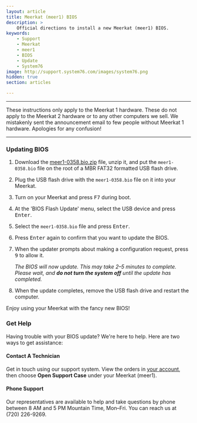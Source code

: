 ```yaml
---
layout: article
title: Meerkat (meer1) BIOS
description: >
    Official directions to install a new Meerkat (meer1) BIOS.
keywords:
    - Support
    - Meerkat
    - meer1
    - BIOS
    - Update
    - System76
image: http://support.system76.com/images/system76.png
hidden: true
section: articles

---
```


---

These instructions only apply to the Meerkat 1 hardware. These do not apply to the Meerkat 2 hardware or to any other computers we sell. We mistakenly sent the announcement email to few people without Meerkat 1 hardware. Apologies for any confusion!

---

### Updating BIOS

1. Download the <a href="{{site.baseurl}}/files/firmware/meer1-0358.bio.zip" download="download"> meer1-0358.bio.zip</a> file, unzip it, and put the `meer1-0358.bio` file on the root of a MBR FAT32 formatted USB flash drive.

2. Plug the USB flash drive with the `meer1-0358.bio` file on it into your Meerkat.

3. Turn on your Meerkat and press <kbd>F7</kbd> during boot.

4. At the 'BIOS Flash Update' menu, select the USB device and press <kbd>Enter</kbd>.

5. Select the `meer1-0358.bio` file and press <kbd>Enter</kbd>.

6. Press <kbd>Enter</kbd> again to confirm that you want to update the BIOS.

7. When the updater prompts about making a configuration request, press <kbd>9</kbd> to allow it.

   _The BIOS will now update. This may take 2–5 minutes to complete. Please wait, and **do not turn the system off** until the update has completed._

8. When the update completes, remove the USB flash drive and restart the computer.

Enjoy using your Meerkat with the fancy new BIOS!

### Get Help

Having trouble with your BIOS update? We're here to help. Here are two ways to get assistance:

#### Contact A Technician

Get in touch using our support system. View the orders in [your account](https://system76.com/my-account/orders), then choose **Open Support Case** under your Meerkat (meer1).

#### Phone Support

Our representatives are available to help and take questions by phone between 8 AM and 5 PM Mountain Time, Mon–Fri. You can reach us at (720) 226-9269.
